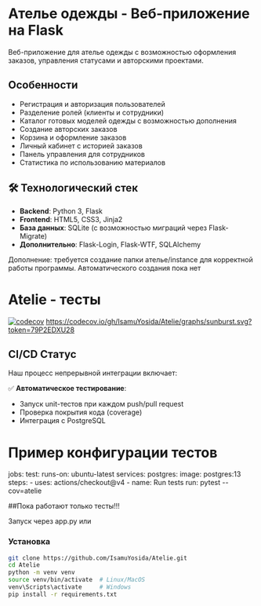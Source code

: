 # Ателье одежды - Веб-приложение на Flask
Веб-приложение для ателье одежды с возможностью оформления заказов, управления статусами и авторскими проектами.

## Особенности

- Регистрация и авторизация пользователей
- Разделение ролей (клиенты и сотрудники)
- Каталог готовых моделей одежды с возможностью дополнения
- Создание авторских заказов
- Корзина и оформление заказов
- Личный кабинет с историей заказов
- Панель управления для сотрудников
- Статистика по использованию материалов

## 🛠 Технологический стек

- **Backend**: Python 3, Flask
- **Frontend**: HTML5, CSS3, Jinja2
- **База данных**: SQLite (с возможностью миграций через Flask-Migrate)
- **Дополнительно**: Flask-Login, Flask-WTF, SQLAlchemy

Дополнение: требуется создание папки ателье/instance для корректной работы программы. Автоматического создания пока нет
 

# Atelie - тесты

[![codecov](https://codecov.io/gh/IsamuYosida/Atelie/graph/badge.svg?token=79P2EDXU28)](https://codecov.io/gh/IsamuYosida/Atelie)
https://codecov.io/gh/IsamuYosida/Atelie/graphs/sunburst.svg?token=79P2EDXU28

## CI/CD Статус

Наш процесс непрерывной интеграции включает:

✅ **Автоматическое тестирование**:
- Запуск unit-тестов при каждом push/pull request
- Проверка покрытия кода (coverage)
- Интеграция с PostgreSQL

# Пример конфигурации тестов
jobs:
  test:
    runs-on: ubuntu-latest
    services:
      postgres:
        image: postgres:13
    steps:
      - uses: actions/checkout@v4
      - name: Run tests
        run: pytest --cov=atelie

##Пока работают только тесты!!!

Запуск через app.py или
### Установка
```bash
git clone https://github.com/IsamuYosida/Atelie.git
cd Atelie
python -m venv venv
source venv/bin/activate  # Linux/MacOS
venv\Scripts\activate     # Windows
pip install -r requirements.txt
